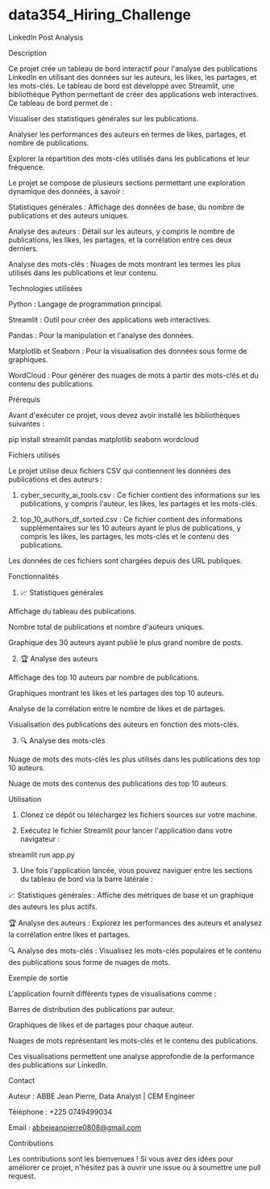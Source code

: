 # data354_Hiring_Challenge

LinkedIn Post Analysis

Description

Ce projet crée un tableau de bord interactif pour l'analyse des publications LinkedIn en utilisant des données sur les auteurs, les likes, les partages, et les mots-clés. Le tableau de bord est développé avec Streamlit, une bibliothèque Python permettant de créer des applications web interactives. Ce tableau de bord permet de :

Visualiser des statistiques générales sur les publications.

Analyser les performances des auteurs en termes de likes, partages, et nombre de publications.

Explorer la répartition des mots-clés utilisés dans les publications et leur fréquence.


Le projet se compose de plusieurs sections permettant une exploration dynamique des données, à savoir :

Statistiques générales : Affichage des données de base, du nombre de publications et des auteurs uniques.

Analyse des auteurs : Détail sur les auteurs, y compris le nombre de publications, les likes, les partages, et la corrélation entre ces deux derniers.

Analyse des mots-clés : Nuages de mots montrant les termes les plus utilisés dans les publications et leur contenu.


Technologies utilisées

Python : Langage de programmation principal.

Streamlit : Outil pour créer des applications web interactives.

Pandas : Pour la manipulation et l'analyse des données.

Matplotlib et Seaborn : Pour la visualisation des données sous forme de graphiques.

WordCloud : Pour générer des nuages de mots à partir des mots-clés et du contenu des publications.


Prérequis

Avant d'exécuter ce projet, vous devez avoir installé les bibliothèques suivantes :

pip install streamlit pandas matplotlib seaborn wordcloud

Fichiers utilisés

Le projet utilise deux fichiers CSV qui contiennent les données des publications et des auteurs :

1. cyber_security_ai_tools.csv : Ce fichier contient des informations sur les publications, y compris l'auteur, les likes, les partages et les mots-clés.


2. top_10_authors_df_sorted.csv : Ce fichier contient des informations supplémentaires sur les 10 auteurs ayant le plus de publications, y compris les likes, les partages, les mots-clés et le contenu des publications.



Les données de ces fichiers sont chargées depuis des URL publiques.

Fonctionnalités

1. 📈 Statistiques générales

Affichage du tableau des publications.

Nombre total de publications et nombre d'auteurs uniques.

Graphique des 30 auteurs ayant publié le plus grand nombre de posts.


2. 🏆 Analyse des auteurs

Affichage des top 10 auteurs par nombre de publications.

Graphiques montrant les likes et les partages des top 10 auteurs.

Analyse de la corrélation entre le nombre de likes et de partages.

Visualisation des publications des auteurs en fonction des mots-clés.


3. 🔍 Analyse des mots-clés

Nuage de mots des mots-clés les plus utilisés dans les publications des top 10 auteurs.

Nuage de mots des contenus des publications des top 10 auteurs.


Utilisation

1. Clonez ce dépôt ou téléchargez les fichiers sources sur votre machine.


2. Exécutez le fichier Streamlit pour lancer l'application dans votre navigateur :



streamlit run app.py

3. Une fois l'application lancée, vous pouvez naviguer entre les sections du tableau de bord via la barre latérale :

📈 Statistiques générales : Affiche des métriques de base et un graphique des auteurs les plus actifs.

🏆 Analyse des auteurs : Explorez les performances des auteurs et analysez la corrélation entre likes et partages.

🔍 Analyse des mots-clés : Visualisez les mots-clés populaires et le contenu des publications sous forme de nuages de mots.




Exemple de sortie

L'application fournit différents types de visualisations comme :

Barres de distribution des publications par auteur.

Graphiques de likes et de partages pour chaque auteur.

Nuages de mots représentant les mots-clés et le contenu des publications.


Ces visualisations permettent une analyse approfondie de la performance des publications sur LinkedIn.

Contact

Auteur : ABBE Jean Pierre, Data Analyst | CEM Engineer

Téléphone : +225 0749499034

Email : abbejeanpierre0808@gmail.com


Contributions

Les contributions sont les bienvenues ! Si vous avez des idées pour améliorer ce projet, n'hésitez pas à ouvrir une issue ou à soumettre une pull request.
